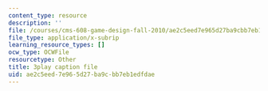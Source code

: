 ```yaml
---
content_type: resource
description: ''
file: /courses/cms-608-game-design-fall-2010/ae2c5eed7e965d27ba9cbb7eb1edfdae_68570.vtt
file_type: application/x-subrip
learning_resource_types: []
ocw_type: OCWFile
resourcetype: Other
title: 3play caption file
uid: ae2c5eed-7e96-5d27-ba9c-bb7eb1edfdae
---
```

